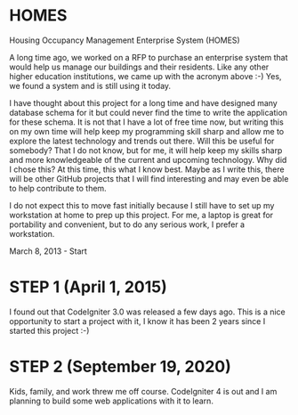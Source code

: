 HOMES
=====
Housing Occupancy Management Enterprise System (HOMES)

A long time ago, we worked on a RFP to purchase an enterprise system that would help us manage our buildings
and their residents. Like any other higher education institutions, we came up with the acronym above :-) Yes,
we found a system and is still using it today.

I have thought about this project for a long time and have designed many database schema for it but could never
find the time to write the application for these schema. It is not that I have a lot of free time now, but writing
this on my own time will help keep my programming skill sharp and allow me to explore the latest technology and 
trends out there. Will this be useful for somebody? That I do not know, but for me, it will help keep my skills 
sharp and more knowledgeable of the current and upcoming technology. Why did I chose this? At this time, this what
I know best. Maybe as I write this, there will be other GitHub projects that I will find interesting and may even be
able to help contribute to them. 

I do not expect this to move fast initially because I still have to set up my workstation at home to prep up 
this project. For me, a laptop is great for portability and convenient, but to do any serious work, I prefer a
workstation.


March 8, 2013 - Start

STEP 1 (April 1, 2015)
=====
I found out that CodeIgniter 3.0 was released a few days ago.  This is a nice opportunity to start a project with it, I know it has been 2 years since I started this project :-) 

STEP 2 (September 19, 2020)
=====
Kids, family, and work threw me off course.  CodeIgniter 4 is out and I am planning to build some web applications with it to learn.
